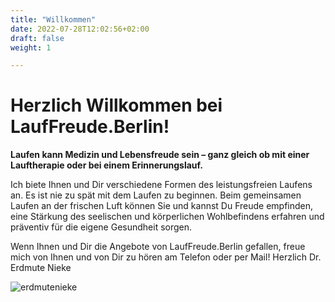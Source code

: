 ```yaml
---
title: "Willkommen"
date: 2022-07-28T12:02:56+02:00
draft: false
weight: 1

---
```


# Herzlich Willkommen bei LaufFreude.Berlin!

__Laufen kann Medizin und Lebensfreude sein – ganz gleich ob mit einer Lauftherapie oder bei einem Erinnerungslauf.__ 


Ich biete Ihnen und Dir verschiedene Formen des leistungsfreien Laufens an. Es ist nie zu spät mit dem Laufen zu beginnen. Beim gemeinsamen Laufen an der frischen Luft können Sie und kannst Du Freude empfinden, eine Stärkung des seelischen und körperlichen Wohlbefindens erfahren und präventiv für die eigene Gesundheit sorgen. 

Wenn Ihnen und Dir die Angebote von LaufFreude.Berlin gefallen, freue mich von Ihnen und von Dir zu hören am Telefon oder per Mail! 
Herzlich
Dr. Erdmute Nieke

![erdmutenieke](/Runners%205-Logo%20mit%20Hintergrund.png)

